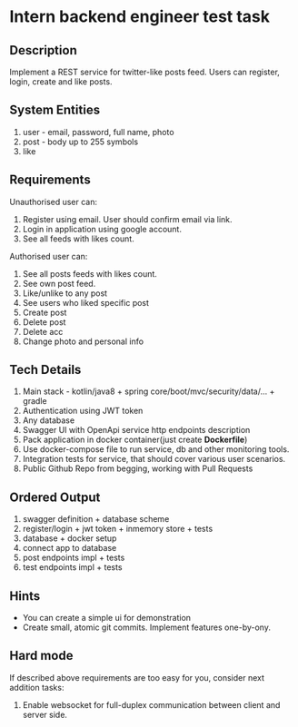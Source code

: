 # Intern backend engineer test task

## Description

Implement a REST service for twitter-like posts feed.
Users can register, login, create and like posts.

## System Entities
1. user - email, password, full name, photo 
2. post - body up to 255 symbols
3. like

## Requirements

Unauthorised user can:
1. Register using email. User should confirm email via link.
2. Login in application using google account.
3. See all feeds with likes count.

Authorised user can:
1. See all posts feeds with likes count.
2. See own post feed.
3. Like/unlike to any post
4. See users who liked specific post
5. Create post
6. Delete post
7. Delete acc
8. Change photo and personal info

## Tech Details

1. Main stack - kotlin/java8 + spring core/boot/mvc/security/data/... + gradle
2. Authentication using JWT token
3. Any database
4. Swagger UI with OpenApi service http endpoints description 
5. Pack application in docker container(just create **Dockerfile**)
6. Use docker-compose file to run service, db and other monitoring tools.
7. Integration tests for service, that should cover various user scenarios.
8. Public Github Repo from begging, working with Pull Requests

## Ordered Output
1. swagger definition + database scheme
2. register/login + jwt token + inmemory store + tests
3. database + docker setup
4. connect app to database
5. post endpoints impl + tests
4. test endpoints impl + tests


## Hints

* You can create a simple ui for demonstration
* Create small, atomic git commits. Implement features one-by-ony.

## Hard mode
If described above requirements are too easy for you, consider next addition tasks:
1. Enable websocket for full-duplex communication between client and server side.
